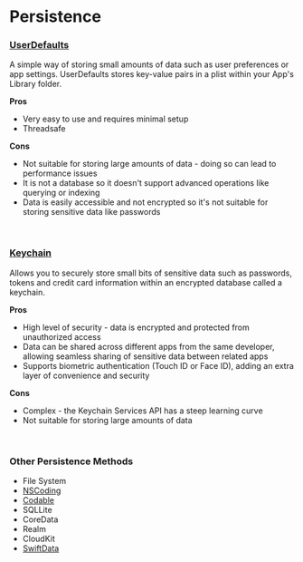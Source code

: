 # Persistence

### [UserDefaults](https://github.com/brittpinder/ios-reference/tree/main/other/persistence/userdefaults)

A simple way of storing small amounts of data such as user preferences or app settings. UserDefaults stores key-value pairs in a plist within your App's Library folder.

**Pros**

* Very easy to use and requires minimal setup
* Threadsafe

**Cons**

* Not suitable for storing large amounts of data - doing so can lead to performance issues
* It is not a database so it doesn't support advanced operations like querying or indexing
* Data is easily accessible and not encrypted so it's not suitable for storing sensitive data like passwords

<br/>

### [Keychain](https://developer.apple.com/documentation/security/keychain_services)

Allows you to securely store small bits of sensitive data such as passwords, tokens and credit card information within an encrypted database called a keychain.

**Pros**

* High level of security - data is encrypted and protected from unauthorized access
* Data can be shared across different apps from the same developer, allowing seamless sharing of sensitive data between related apps
* Supports biometric authentication (Touch ID or Face ID), adding an extra layer of convenience and security

**Cons**

* Complex - the Keychain Services API has a steep learning curve
* Not suitable for storing large amounts of data

<br/>

### Other Persistence Methods

* File System
* [NSCoding](https://developer.apple.com/documentation/foundation/nscoding)
* [Codable](https://developer.apple.com/documentation/swift/codable)
* SQLLite
* CoreData
* Realm
* CloudKit
* [SwiftData](https://developer.apple.com/xcode/swiftdata/)